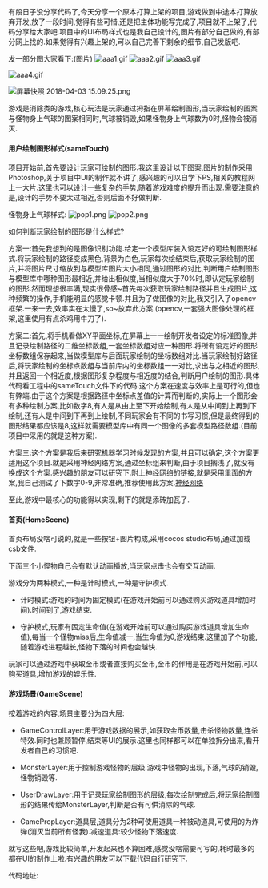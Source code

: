 有段日子没分享代码了,今天分享一个原本打算上架的项目,游戏做到中途本打算放弃开发,放了一段时间,觉得有些可惜,还是把主体功能写完成了,项目就不上架了,代码分享给大家吧.项目中的UI布局样式也是我自己设计的,图片有部分自己做的,有部分网上找的.如果觉得有兴趣上架的,可以自己完善下剩余的细节,自己发版吧.

发一部分图大家看下:(图片)
![aaa1.gif](https://upload-images.jianshu.io/upload_images/575247-97254f53b3e97abd.gif?imageMogr2/auto-orient/strip)
![aaa2.gif](https://upload-images.jianshu.io/upload_images/575247-40f1a9f389d44f51.gif?imageMogr2/auto-orient/strip)
![aaa3.gif](https://upload-images.jianshu.io/upload_images/575247-c544ee4100947d02.gif?imageMogr2/auto-orient/strip)

![aaa4.gif](https://upload-images.jianshu.io/upload_images/575247-9ab21d74def4e1c4.gif?imageMogr2/auto-orient/strip)

![屏幕快照 2018-04-03 15.09.25.png](https://upload-images.jianshu.io/upload_images/575247-ff1db85e0a3ceb37.png?imageMogr2/auto-orient/strip%7CimageView2/2/w/1240)

游戏是消除类的游戏,核心玩法是玩家通过拇指在屏幕绘制图形,当玩家绘制的图案与怪物身上气球的图案相同时,气球被销毁,如果怪物身上气球数为0时,怪物会被消灭.

#### 用户绘制图形样式(sameTouch)

项目开始前,首先要设计玩家可绘制的图形.我这里设计以下图案,图片的制作采用Photoshop,关于项目中UI的制作就不讲了,感兴趣的可以自学下PS,相关的教程网上一大片.这里也可以设计一些复杂的手势,随着游戏难度的提升而出现.需要注意的是,设计的手势不要太过相近,否则后面不好做判断.

怪物身上气球样式:
![pop1.png](https://upload-images.jianshu.io/upload_images/575247-270d1126d5139e3f.png?imageMogr2/auto-orient/strip%7CimageView2/2/w/1240)
![pop2.png](https://upload-images.jianshu.io/upload_images/575247-83108d4e06556a16.png?imageMogr2/auto-orient/strip%7CimageView2/2/w/1240)


如何判断玩家绘制的图形是什么样式?

方案一:首先我想到的是图像识别功能.给定一个模型库装入设定好的可绘制图形样式.将玩家绘制的路径变成黑色,背景为白色,玩家每次绘结束后,获取玩家绘制的图片,并将图片尺寸缩放到与模型库图片大小相同,通过图形的对比,判断用户绘制图形与模型库中哪种图形最相近,并给出相似度,当相似度大于70%时,即认定玩家绘制的图形.然而理想很丰满,现实很骨感~首先每次获取玩家绘制路径并且生成图片,这种频繁的操作,手机能明显的感觉卡顿.并且为了做图像的对比,我又引入了opencv框架.一来一去,效率实在太慢了,so~放弃此方案.(opencv,一套强大图像处理的框架,这里使用有点杀鸡用牛刀了).

方案二:首先,将手机看做XY平面坐标,在屏幕上一一绘制开发者设定的标准图像,并且记录绘制路径的二维坐标数组,一套坐标数组对应一种图形.将所有设定好的图形坐标数组保存起来,当做模型库与后面玩家绘制的坐标数组对比.当玩家绘制好路径后,将玩家绘制的坐标点数组与当前库内的坐标数组一一对比,求出与之相近的图形,并且返回一个相近度,根据图形复杂程度与相近度的结合,判断用户绘制的图形.具体代码看工程中的sameTouch文件下的代码.这个方案在速度与效率上是可行的,但也有弊端.由于这个方案是根据路径中坐标点差值的计算而判断的,实际上一个图形会有多种绘制方案,比如数字8,有人是从由上至下开始绘制,有人是从中间到上再到下绘制,还有人是中间到下再到上绘制,不同玩家会有不同的书写习惯,但是最终得到的图形结果都应该是8,这样就需要模型库中有同一个图像的多套模型路径数组.(目前项目中采用的就是这种方案).

方案三:这个方案是我后来研究机器学习时候发现的方案,并且可以确定,这个方案更适用这个项目.就是采用神经网络方案,通过坐标组来判断,由于项目搁浅了,就没有换成这个方案.感兴趣的朋友可以研究下.附上神经网络的链接,就是采用里面的方案,我自己测试了下数字0-9,非常准确,推荐使用此方案.[神经网络](http://wiki.jikexueyuan.com/project/tensorflow-zh/)

至此,游戏中最核心的功能得以实现,剩下的就是添砖加瓦了.

#### 首页(HomeScene)

首页布局没啥可说的,就是一些按钮+图片构成,采用cocos studio布局,通过加载csb文件.

下面三个小怪物自己会有默认动画播放,当玩家点击也会有交互动画.

游戏分为两种模式,一种是计时模式,一种是守护模式.

*   计时模式:游戏的时间为固定模式(在游戏开始前可以通过购买游戏道具增加时间).时间到了,游戏结束.

*   守护模式,玩家有固定生命值(在游戏开始前可以通过购买游戏道具增加生命值),每当一个怪物miss后,生命值减一,当生命值为0,游戏结束.这里加了个功能,随着游戏进程越长,怪物下落的时间也会越快.

玩家可以通过游戏中获取金币或者直接购买金币,金币的作用是在游戏开始前,可以购买道具,增加游戏的娱乐性.

#### 游戏场景(GameScene)

按着游戏的内容,场景主要分为四大层:

*   GameControlLayer:用于游戏数据的展示,如获取金币数量,击杀怪物数量,连杀特效.同时也兼顾暂停,结束等UI的展示.这里也同样都可以在单独拆分出来,看开发者自己的习惯吧.

*   MonsterLayer:用于控制游戏怪物的层级.游戏中怪物的出现,下落,气球的销毁,怪物销毁等.

*   UserDrawLayer:用于记录玩家绘制图形的层级,每次绘制完成后,将玩家绘制图形的结果传给MonsterLayer,判断是否有可供消除的气球.

*   GamePropLayer:道具层,道具分为2种可使用道具一种被动道具,可使用的为炸弹(消灭当前所有怪我).减速道具:较少怪物下落速度.

就写这些吧,游戏比较简单,开发起来也不算困难,感觉没啥需要可写的,耗时最多的都在UI的制作上啦.有兴趣的朋友可以下载代码自行研究下.

代码地址:
